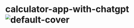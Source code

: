 # calculator-app-with-chatgpt![default-cover](https://user-images.githubusercontent.com/119259122/215255491-43762b67-f15b-4ce5-898f-7c742280ca05.jpg)
